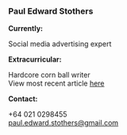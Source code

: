 ### Paul Edward Stothers ##

**Currently:** </br>

Social media advertising expert </br>


**Extracurricular:** </br>

Hardcore corn ball writer </br>
View most recent article [here](https://www.theroar.com.au/2021/12/01/not-just-frothing-over-robbos-red-wine-the-cheese-and-the-podcast-that-went-boom/) 

**Contact:** </br>

+64 021 0298455 </br>
paul.edward.stothers@gmail.com
